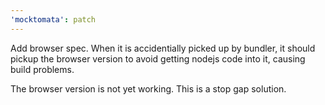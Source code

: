 ```yaml
---
'mocktomata': patch
---
```


Add browser spec.
When it is accidentially picked up by bundler,
it should pickup the browser version to avoid getting nodejs code into it,
causing build problems.

The browser version is not yet working.
This is a stop gap solution.
